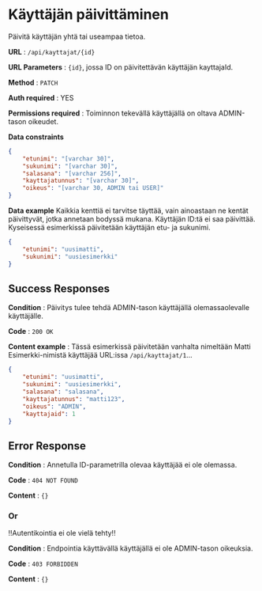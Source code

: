 # Käyttäjän päivittäminen

Päivitä käyttäjän yhtä tai useampaa tietoa.

**URL** : `/api/kayttajat/{id}`

**URL Parameters** : `{id}`, jossa ID on päivitettävän käyttäjän kayttajaId.

**Method** : `PATCH`

**Auth required** : YES

**Permissions required** : Toiminnon tekevällä käyttäjällä on oltava ADMIN-tason oikeudet. 

**Data constraints**

```json
{
    "etunimi": "[varchar 30]",
    "sukunimi": "[varchar 30]",
    "salasana": "[varchar 256]",
    "kayttajatunnus": "[varchar 30]",
    "oikeus": "[varchar 30, ADMIN tai USER]"
}
```

**Data example** Kaikkia kenttiä ei tarvitse täyttää, vain ainoastaan ne kentät päivittyvät, jotka annetaan bodyssä mukana. Käyttäjän ID:tä ei saa päivittää. Kyseisessä esimerkissä päivitetään käyttäjän etu- ja sukunimi.

```json
{
    "etunimi": "uusimatti",
    "sukunimi": "uusiesimerkki"
}
```

## Success Responses

**Condition** : Päivitys tulee tehdä ADMIN-tason käyttäjällä olemassaolevalle käyttäjälle.

**Code** : `200 OK`

**Content example** : Tässä esimerkissä päivitetään vanhalta nimeltään Matti Esimerkki-nimistä käyttäjää URL:issa `/api/kayttajat/1`...

```json
{
    "etunimi": "uusimatti",
    "sukunimi": "uusiesimerkki",
    "salasana": "salasana",
    "kayttajatunnus": "matti123",
    "oikeus": "ADMIN",
    "kayttajaid": 1
}
```

## Error Response

**Condition** : Annetulla ID-parametrilla olevaa käyttäjää ei ole olemassa.

**Code** : `404 NOT FOUND`

**Content** : `{}`

### Or

!!Autentikointia ei ole vielä tehty!!

**Condition** : Endpointia käyttävällä käyttäjällä ei ole ADMIN-tason oikeuksia.

**Code** : `403 FORBIDDEN`

**Content** : `{}`